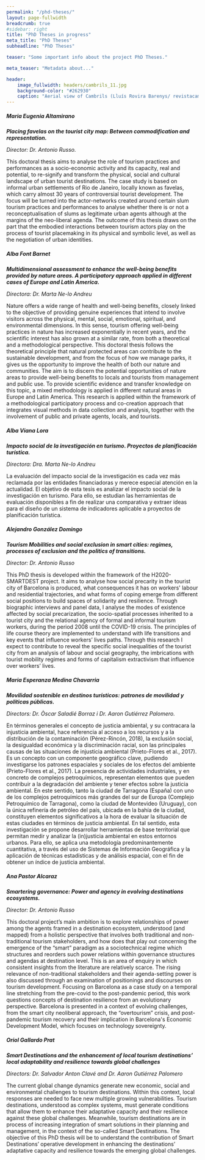 ```yaml
---
permalink: "/phd-theses/"
layout: page-fullwidth
breadcrumb: true
#sidebar: right
title: "PhD Theses in progress"
meta_title: "PhD Theses"
subheadline: "PhD Theses"

teaser: "Some important info about the project PhD Theses." 

meta_teaser: "Metadata about..."

header:
    image_fullwidth: headers/cambrils_11.jpg
    background-color: "#262930"
    caption: "Aerial view of Cambrils (Lluís Rovira Barenys/ revistacambrils.cat)"
---
```

 
##### **_Maria Eugenia Altamirano_**

***Placing favelas on the tourist city map: Between commodification and representation.***

*Director: Dr. Antonio Russo.*

This doctoral thesis aims to analyse the role of tourism practices and performances as a socio-economic activity and its capacity, real and potential, to re-signify and transform the physical, social and cultural landscape of urban tourist destinations. The case study is based on informal urban settlements of Rio de Janeiro, locally known as favelas, which carry almost 30 years of controversial tourist development. The focus will be turned into the actor-networks created around certain slum tourism practices and performances to analyse whether there is or not a reconceptualisation of slums as legitimate urban agents although at the margins of the neo-liberal agenda. The outcome of this thesis draws on the part that the embodied interactions between tourism actors play on the process of tourist placemaking in its physical and symbolic level, as well as the negotiation of urban identities.

##### **_Alba Font Barnet_**

***Multidimensional assessment to enhance the well-being benefits provided by nature areas. A participatory approach applied in different cases of Europe and Latin America.***

*Directora: Dr. Marta Ne-lo Andreu*

Nature offers a wide range of health and well-being benefits, closely linked to the objective of providing genuine experiences that intend to involve visitors across the physical, mental, social, emotional, spiritual, and environmental dimensions. In this sense, tourism offering well-being practices in nature has increased exponentially in recent years, and the scientific interest has also grown at a similar rate, from both a theoretical and a methodological perspective.
This doctoral thesis follows the theoretical principle that natural protected areas can contribute to the sustainable development, and from the focus of how we manage parks, it gives us the opportunity to improve the health of both our nature and communities. The aim is to discern the potential opportunities of nature areas to provide well-being benefits to locals and tourists from management and public use. To provide scientific evidence and transfer knowledge on this topic, a mixed methodology is applied in different natural areas in Europe and Latin America. This research is applied within the framework of a methodological participatory process and co-creation approach that integrates visual methods in data collection and analysis, together with the involvement of public and private agents, locals, and tourists.

##### **_Alba Viana Lora_**

***Impacto social de la investigación en turismo. Proyectos de planificación turística.***

*Directora: Dra. Marta Ne-lo Andreu*

La evaluación del impacto social de la investigación es cada vez más reclamada por las entidades financiadoras y merece especial atención en la actualidad. El objetivo de esta tesis es analizar el impacto social de la investigación en turismo. Para ello, se estudian las herramientas de evaluación disponibles a fin de realizar una comparativa y extraer ideas para el diseño de un sistema de indicadores aplicable a proyectos de planificación turística. 

##### **_Alejandro González Domingo_**

***Tourism Mobilities and social exclusion in smart cities: regimes, processes of exclusion and the politics of transitions.***

*Director: Dr. Antonio Russo*

This PhD thesis is developed within the framework of the H2020-SMARTDEST project. It aims to analyse how social precarity in the tourist city of Barcelona is produced, what consequences it has on workers' labour and residential trajectories, and what forms of coping emerge from different social positions to build spaces of solidarity and resilience. Through biographic interviews and panel data, I analyse the modes of existence affected by social precarization, the socio-spatial processes inherited to a tourist city and the relational agency of formal and informal tourism workers, during the period 2008 until the COVID-19 crisis. The principles of life course theory are implemented to understand with life transitions and key events that influence workers’ lives paths. Through this research I expect to contribute to reveal the specific social inequalities of the tourist city from an analysis of labour and social geography, the imbrications with tourist mobility regimes and forms of capitalism extractivism that influence over workers’ lives. 

##### **_Maria Esperanza Medina Chavarria_**

***Movilidad sostenible en destinos turísticos: patrones de movilidad y políticas públicas.***

*Directors: Dr. Òscar Saladié Borraz i Dr. Aaron Gutiérrez Palomero.*

En términos generales el concepto de justicia ambiental, y su contracara la injusticia ambiental, hace referencia al acceso a los recursos y a la distribución de la contaminación (Pérez-Rincón, 2018), la exclusión social, la desigualdad económica y la discriminación racial, son las principales causas de las situaciones de injusticia ambiental (Prieto-Flores et al., 2017). Es un concepto con un componente geográfico clave, pudiendo investigarse los patrones espaciales y sociales de los efectos del ambiente (Prieto-Flores et al., 2017). La presencia de actividades industriales, y en concreto de complejos petroquímicos, representan elementos que pueden contribuir a la degradación del ambiente y tener efectos sobre la justicia ambiental. En este sentido, tanto la ciudad de Tarragona (España) con uno de los complejos petroquímicos más grandes del sur de Europa (Complejo Petroquímico de Tarragona), como la ciudad de Montevideo (Uruguay), con la única refinería de petróleo del país, ubicada en la bahía de la ciudad, constituyen elementos significativos a la hora de evaluar la situación de estas ciudades en términos de justicia ambiental. En tal sentido, esta investigación se propone desarrollar herramientas de base territorial que permitan medir y analizar la (in)justicia ambiental en estos entornos urbanos.  Para ello, se aplica una metodología predominantemente cuantitativa, a través del uso de Sistemas de Información Geográfica y la aplicación de técnicas estadísticas y de análisis espacial, con el fin de obtener un índice de justicia ambiental.

##### **_Ana Pastor Alcaraz_**

***Smartering governance: Power and agency in evolving destinations ecosystems.***

*Director: Dr. Antonio Russo*

This doctoral project’s main ambition is to explore relationships of power among the agents framed in a destination ecosystem, understood (and mapped) from a holistic perspective that involves both traditional and non-traditional tourism stakeholders, and how does that play out concerning the emergence of the “smart” paradigm as a sociotechnical regime which structures and reorders such power relations within governance structures and agendas at destination level. This is an area of enquiry in which consistent insights from the literature are relatively scarce. The rising relevance of non-traditional stakeholders and their agenda-setting power is also discussed through an examination of positionings and discourses on tourism development. Focusing on Barcelona as a case study on a temporal line stretching from the pre-covid to the post-pandemic period, this work questions concepts of destination resilience from an evolutionary perspective. Barcelona is presented in a context of evolving challenges, from the smart city neoliberal approach, the “overtourism” crisis, and post-pandemic tourism recovery and their implication in Barcelona's Economic Development Model, which focuses on technology sovereignty.

##### **_Oriol Gallardo Prat_**

***Smart Destinations and the enhancement of local tourism destinations’ local adaptability and resilience towards global challenges***

*Directors: Dr. Salvador Anton Clavé and Dr. Aaron Gutiérrez Palomero*

The current global change dynamics generate new economic, social and environmental challenges to tourism destinations. Within this context, local responses are needed to face new multiple growing vulnerabilities. Tourism destinations, understood as complex systems, must generate conditions that allow them to enhance their adaptative capacity and their resilience against these global challenges. Meanwhile, tourism destinations are in process of increasing integration of smart solutions in their planning and management, in the context of the so-called Smart Destinations. The objective of this PhD thesis will be to understand the contribution of Smart Destinations’ operative development in enhancing the destinations’ adaptative capacity and resilience towards the emerging global challenges.
